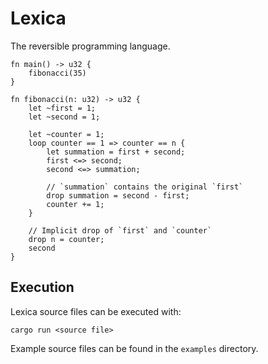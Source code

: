 # Lexica
The reversible programming language.

```lx
fn main() -> u32 {
	fibonacci(35)
}

fn fibonacci(n: u32) -> u32 {
	let ~first = 1;
	let ~second = 1;

	let ~counter = 1;
	loop counter == 1 => counter == n {
		let summation = first + second;
		first <=> second;
		second <=> summation;

		// `summation` contains the original `first`
		drop summation = second - first;
		counter += 1;
	}

	// Implicit drop of `first` and `counter`
	drop n = counter;
	second
}
```

## Execution
Lexica source files can be executed with:
```
cargo run <source file>
```
Example source files can be found in the `examples` directory.
